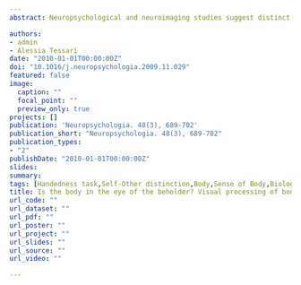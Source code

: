 ```yaml
---
abstract: Neuropsychological and neuroimaging studies suggest distinct body representations involved in coding one's and others’ body. Other influential theories, however, instead posit a unique model behind coding multisensory information about one's own body and visual information about others. An efficient way to further investigate this issue can be through testing individuals with anomalous anatomical and sensorimotor bodily features. In these people, the representation of their own body is held to be different with respect to the average population due to the peculiar properties of their body, and any experimental finding supposedly mediated by this representation should reflect such difference. We reviewed the most relevant studies reporting individuals with anomalous anatomical and sensorimotor bodily features engaged in (a) handedness task, (b) visual processing of biological motion and (c) visual processing of body shape. The performance in all three kinds of cognitive processes is affected by anomalous body features of the tested populations. However, the reviewed data are also in favor of a body model extrapolated by visual experience of others which mediates processing of biological stimuli and which operates in parallel, or as an alternative, to the representation of one's own body. In light of these results, pure visual and pure embodied accounts behind visual processing of biological stimuli should be reconsidered.

authors:
- admin
- Alessia Tessari
date: "2010-01-01T00:00:00Z"
doi: "10.1016/j.neuropsychologia.2009.11.029"
featured: false
image: 
  caption: ""
  focal_point: ""
  preview_only: true
projects: []
publication: 'Neuropsychologia. 48(3), 689-702'
publication_short: "Neuropsychologia. 48(3), 689-702"
publication_types:
- "2"
publishDate: "2010-01-01T00:00:00Z"
slides: 
summary:
tags: [Handedness task,Self-Other distinction,Body,Sense of Body,Biological movement,Amelia,Birth disorders,Body Schema,Body Structural Description]
title: Is the body in the eye of the beholder? Visual processing of bodies in individuals with anomalous anatomical sensory and motor features
url_code: ""
url_dataset: ""
url_pdf: ""
url_poster: ""
url_project: ""
url_slides: ""
url_source: ""
url_video: ""

---
```

